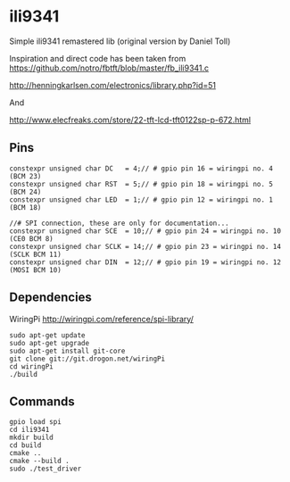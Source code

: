 ili9341
=======

Simple ili9341 remastered lib (original version by Daniel Toll)


Inspiration and direct code has been taken from
https://github.com/notro/fbtft/blob/master/fb_ili9341.c

http://henningkarlsen.com/electronics/library.php?id=51

And

http://www.elecfreaks.com/store/22-tft-lcd-tft0122sp-p-672.html

Pins
----
	constexpr unsigned char DC   = 4;// # gpio pin 16 = wiringpi no. 4 (BCM 23)
	constexpr unsigned char RST  = 5;// # gpio pin 18 = wiringpi no. 5 (BCM 24)
	constexpr unsigned char LED  = 1;// # gpio pin 12 = wiringpi no. 1 (BCM 18)

	//# SPI connection, these are only for documentation...
	constexpr unsigned char SCE  = 10;// # gpio pin 24 = wiringpi no. 10 (CE0 BCM 8) 
	constexpr unsigned char SCLK = 14;// # gpio pin 23 = wiringpi no. 14 (SCLK BCM 11)
	constexpr unsigned char DIN  = 12;// # gpio pin 19 = wiringpi no. 12 (MOSI BCM 10)

Dependencies
-----------
WiringPi
http://wiringpi.com/reference/spi-library/

	sudo apt-get update
	sudo apt-get upgrade
	sudo apt-get install git-core
	git clone git://git.drogon.net/wiringPi
	cd wiringPi
	./build
	
	
Commands
--------
	gpio load spi
	cd ili9341
	mkdir build
	cd build
	cmake ..
	cmake --build .
	sudo ./test_driver